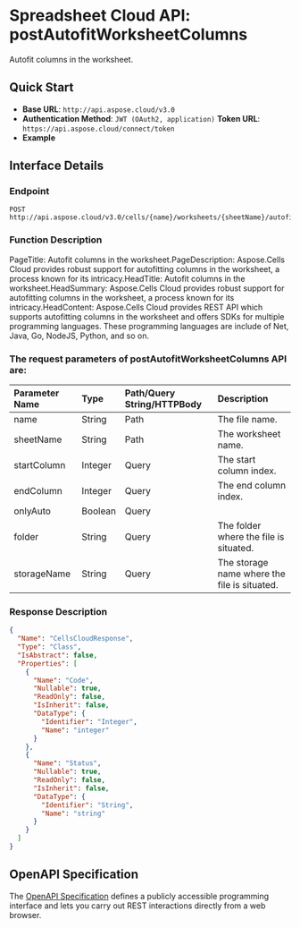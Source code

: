 # **Spreadsheet Cloud API: postAutofitWorksheetColumns**

Autofit columns in the worksheet. 


## **Quick Start**

- **Base URL**: `http://api.aspose.cloud/v3.0`
- **Authentication Method**: `JWT (OAuth2, application)`  **Token URL**: `https://api.aspose.cloud/connect/token`
- **Example** 

## **Interface Details**

### **Endpoint** 

```
POST http://api.aspose.cloud/v3.0/cells/{name}/worksheets/{sheetName}/autofitcolumns
```
### **Function Description**
PageTitle: Autofit columns in the worksheet.PageDescription: Aspose.Cells Cloud provides robust support for autofitting columns in the worksheet, a process known for its intricacy.HeadTitle: Autofit columns in the worksheet.HeadSummary: Aspose.Cells Cloud provides robust support for autofitting columns in the worksheet, a process known for its intricacy.HeadContent: Aspose.Cells Cloud provides REST API which supports autofitting columns in the worksheet and offers SDKs for multiple programming languages. These programming languages are include of Net, Java, Go, NodeJS, Python, and so on.

### The request parameters of **postAutofitWorksheetColumns** API are: 

| Parameter Name | Type | Path/Query String/HTTPBody | Description | 
| :- | :- | :- |:- | 
|name|String|Path|The file name.|
|sheetName|String|Path|The worksheet name.|
|startColumn|Integer|Query|The start column index.|
|endColumn|Integer|Query|The end column index.|
|onlyAuto|Boolean|Query||
|folder|String|Query|The folder where the file is situated.|
|storageName|String|Query|The storage name where the file is situated.|

### **Response Description**
```json
{
  "Name": "CellsCloudResponse",
  "Type": "Class",
  "IsAbstract": false,
  "Properties": [
    {
      "Name": "Code",
      "Nullable": true,
      "ReadOnly": false,
      "IsInherit": false,
      "DataType": {
        "Identifier": "Integer",
        "Name": "integer"
      }
    },
    {
      "Name": "Status",
      "Nullable": true,
      "ReadOnly": false,
      "IsInherit": false,
      "DataType": {
        "Identifier": "String",
        "Name": "string"
      }
    }
  ]
}
```


## OpenAPI Specification

The [OpenAPI Specification](https://reference.aspose.cloud/cells/#/WorksheetsController/PostAutofitWorksheetColumns) defines a publicly accessible programming interface and lets you carry out REST interactions directly from a web browser.

